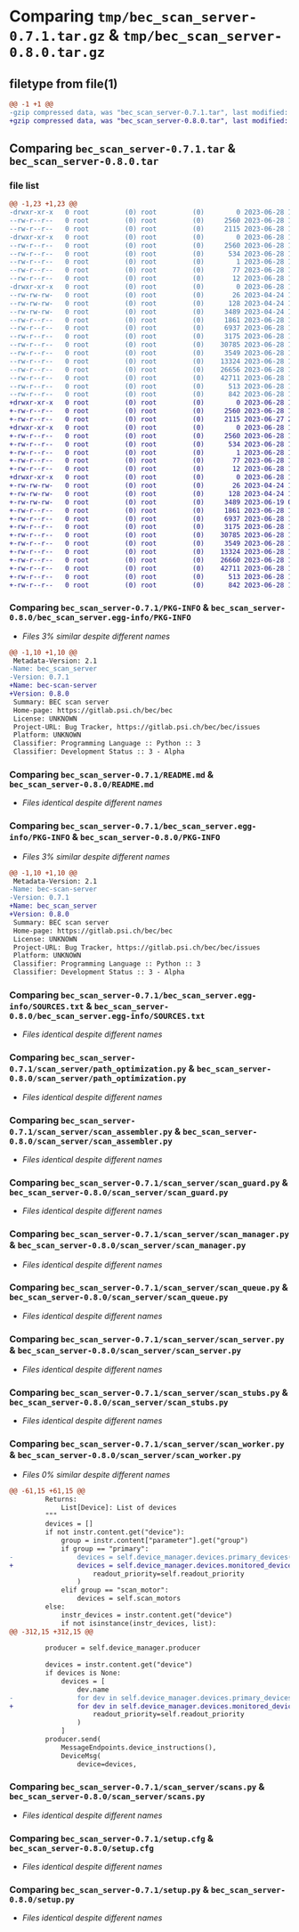 # Comparing `tmp/bec_scan_server-0.7.1.tar.gz` & `tmp/bec_scan_server-0.8.0.tar.gz`

## filetype from file(1)

```diff
@@ -1 +1 @@
-gzip compressed data, was "bec_scan_server-0.7.1.tar", last modified: Wed Jun 28 14:36:04 2023, max compression
+gzip compressed data, was "bec_scan_server-0.8.0.tar", last modified: Wed Jun 28 15:24:02 2023, max compression
```

## Comparing `bec_scan_server-0.7.1.tar` & `bec_scan_server-0.8.0.tar`

### file list

```diff
@@ -1,23 +1,23 @@
-drwxr-xr-x   0 root         (0) root         (0)        0 2023-06-28 14:36:04.322695 bec_scan_server-0.7.1/
--rw-r--r--   0 root         (0) root         (0)     2560 2023-06-28 14:36:04.322695 bec_scan_server-0.7.1/PKG-INFO
--rw-r--r--   0 root         (0) root         (0)     2115 2023-06-28 14:35:35.000000 bec_scan_server-0.7.1/README.md
-drwxr-xr-x   0 root         (0) root         (0)        0 2023-06-28 14:36:04.322695 bec_scan_server-0.7.1/bec_scan_server.egg-info/
--rw-r--r--   0 root         (0) root         (0)     2560 2023-06-28 14:36:04.000000 bec_scan_server-0.7.1/bec_scan_server.egg-info/PKG-INFO
--rw-r--r--   0 root         (0) root         (0)      534 2023-06-28 14:36:04.000000 bec_scan_server-0.7.1/bec_scan_server.egg-info/SOURCES.txt
--rw-r--r--   0 root         (0) root         (0)        1 2023-06-28 14:36:04.000000 bec_scan_server-0.7.1/bec_scan_server.egg-info/dependency_links.txt
--rw-r--r--   0 root         (0) root         (0)       77 2023-06-28 14:36:04.000000 bec_scan_server-0.7.1/bec_scan_server.egg-info/requires.txt
--rw-r--r--   0 root         (0) root         (0)       12 2023-06-28 14:36:04.000000 bec_scan_server-0.7.1/bec_scan_server.egg-info/top_level.txt
-drwxr-xr-x   0 root         (0) root         (0)        0 2023-06-28 14:36:04.321695 bec_scan_server-0.7.1/scan_server/
--rw-rw-rw-   0 root         (0) root         (0)       26 2023-04-24 15:23:42.000000 bec_scan_server-0.7.1/scan_server/__init__.py
--rw-rw-rw-   0 root         (0) root         (0)      128 2023-04-24 15:23:42.000000 bec_scan_server-0.7.1/scan_server/errors.py
--rw-rw-rw-   0 root         (0) root         (0)     3489 2023-04-24 15:23:42.000000 bec_scan_server-0.7.1/scan_server/path_optimization.py
--rw-r--r--   0 root         (0) root         (0)     1861 2023-06-28 14:35:35.000000 bec_scan_server-0.7.1/scan_server/scan_assembler.py
--rw-r--r--   0 root         (0) root         (0)     6937 2023-06-28 14:35:35.000000 bec_scan_server-0.7.1/scan_server/scan_guard.py
--rw-r--r--   0 root         (0) root         (0)     3175 2023-06-28 14:35:35.000000 bec_scan_server-0.7.1/scan_server/scan_manager.py
--rw-r--r--   0 root         (0) root         (0)    30785 2023-06-28 14:35:35.000000 bec_scan_server-0.7.1/scan_server/scan_queue.py
--rw-r--r--   0 root         (0) root         (0)     3549 2023-06-28 14:35:35.000000 bec_scan_server-0.7.1/scan_server/scan_server.py
--rw-r--r--   0 root         (0) root         (0)    13324 2023-06-28 14:35:35.000000 bec_scan_server-0.7.1/scan_server/scan_stubs.py
--rw-r--r--   0 root         (0) root         (0)    26656 2023-06-28 14:35:35.000000 bec_scan_server-0.7.1/scan_server/scan_worker.py
--rw-r--r--   0 root         (0) root         (0)    42711 2023-06-28 14:35:35.000000 bec_scan_server-0.7.1/scan_server/scans.py
--rw-r--r--   0 root         (0) root         (0)      513 2023-06-28 14:36:04.323695 bec_scan_server-0.7.1/setup.cfg
--rw-r--r--   0 root         (0) root         (0)      842 2023-06-28 14:35:35.000000 bec_scan_server-0.7.1/setup.py
+drwxr-xr-x   0 root         (0) root         (0)        0 2023-06-28 15:24:02.404761 bec_scan_server-0.8.0/
+-rw-r--r--   0 root         (0) root         (0)     2560 2023-06-28 15:24:02.404761 bec_scan_server-0.8.0/PKG-INFO
+-rw-r--r--   0 root         (0) root         (0)     2115 2023-06-27 20:50:04.000000 bec_scan_server-0.8.0/README.md
+drwxr-xr-x   0 root         (0) root         (0)        0 2023-06-28 15:24:02.404761 bec_scan_server-0.8.0/bec_scan_server.egg-info/
+-rw-r--r--   0 root         (0) root         (0)     2560 2023-06-28 15:24:02.000000 bec_scan_server-0.8.0/bec_scan_server.egg-info/PKG-INFO
+-rw-r--r--   0 root         (0) root         (0)      534 2023-06-28 15:24:02.000000 bec_scan_server-0.8.0/bec_scan_server.egg-info/SOURCES.txt
+-rw-r--r--   0 root         (0) root         (0)        1 2023-06-28 15:24:02.000000 bec_scan_server-0.8.0/bec_scan_server.egg-info/dependency_links.txt
+-rw-r--r--   0 root         (0) root         (0)       77 2023-06-28 15:24:02.000000 bec_scan_server-0.8.0/bec_scan_server.egg-info/requires.txt
+-rw-r--r--   0 root         (0) root         (0)       12 2023-06-28 15:24:02.000000 bec_scan_server-0.8.0/bec_scan_server.egg-info/top_level.txt
+drwxr-xr-x   0 root         (0) root         (0)        0 2023-06-28 15:24:02.403761 bec_scan_server-0.8.0/scan_server/
+-rw-rw-rw-   0 root         (0) root         (0)       26 2023-04-24 15:23:42.000000 bec_scan_server-0.8.0/scan_server/__init__.py
+-rw-rw-rw-   0 root         (0) root         (0)      128 2023-04-24 15:23:42.000000 bec_scan_server-0.8.0/scan_server/errors.py
+-rw-rw-rw-   0 root         (0) root         (0)     3489 2023-06-19 08:14:59.000000 bec_scan_server-0.8.0/scan_server/path_optimization.py
+-rw-r--r--   0 root         (0) root         (0)     1861 2023-06-28 10:41:58.000000 bec_scan_server-0.8.0/scan_server/scan_assembler.py
+-rw-r--r--   0 root         (0) root         (0)     6937 2023-06-28 10:41:58.000000 bec_scan_server-0.8.0/scan_server/scan_guard.py
+-rw-r--r--   0 root         (0) root         (0)     3175 2023-06-28 10:41:58.000000 bec_scan_server-0.8.0/scan_server/scan_manager.py
+-rw-r--r--   0 root         (0) root         (0)    30785 2023-06-28 10:41:58.000000 bec_scan_server-0.8.0/scan_server/scan_queue.py
+-rw-r--r--   0 root         (0) root         (0)     3549 2023-06-28 10:41:58.000000 bec_scan_server-0.8.0/scan_server/scan_server.py
+-rw-r--r--   0 root         (0) root         (0)    13324 2023-06-28 10:41:58.000000 bec_scan_server-0.8.0/scan_server/scan_stubs.py
+-rw-r--r--   0 root         (0) root         (0)    26660 2023-06-28 15:23:35.000000 bec_scan_server-0.8.0/scan_server/scan_worker.py
+-rw-r--r--   0 root         (0) root         (0)    42711 2023-06-28 10:41:58.000000 bec_scan_server-0.8.0/scan_server/scans.py
+-rw-r--r--   0 root         (0) root         (0)      513 2023-06-28 15:24:02.405761 bec_scan_server-0.8.0/setup.cfg
+-rw-r--r--   0 root         (0) root         (0)      842 2023-06-28 14:27:03.000000 bec_scan_server-0.8.0/setup.py
```

### Comparing `bec_scan_server-0.7.1/PKG-INFO` & `bec_scan_server-0.8.0/bec_scan_server.egg-info/PKG-INFO`

 * *Files 3% similar despite different names*

```diff
@@ -1,10 +1,10 @@
 Metadata-Version: 2.1
-Name: bec_scan_server
-Version: 0.7.1
+Name: bec-scan-server
+Version: 0.8.0
 Summary: BEC scan server
 Home-page: https://gitlab.psi.ch/bec/bec
 License: UNKNOWN
 Project-URL: Bug Tracker, https://gitlab.psi.ch/bec/bec/issues
 Platform: UNKNOWN
 Classifier: Programming Language :: Python :: 3
 Classifier: Development Status :: 3 - Alpha
```

### Comparing `bec_scan_server-0.7.1/README.md` & `bec_scan_server-0.8.0/README.md`

 * *Files identical despite different names*

### Comparing `bec_scan_server-0.7.1/bec_scan_server.egg-info/PKG-INFO` & `bec_scan_server-0.8.0/PKG-INFO`

 * *Files 3% similar despite different names*

```diff
@@ -1,10 +1,10 @@
 Metadata-Version: 2.1
-Name: bec-scan-server
-Version: 0.7.1
+Name: bec_scan_server
+Version: 0.8.0
 Summary: BEC scan server
 Home-page: https://gitlab.psi.ch/bec/bec
 License: UNKNOWN
 Project-URL: Bug Tracker, https://gitlab.psi.ch/bec/bec/issues
 Platform: UNKNOWN
 Classifier: Programming Language :: Python :: 3
 Classifier: Development Status :: 3 - Alpha
```

### Comparing `bec_scan_server-0.7.1/bec_scan_server.egg-info/SOURCES.txt` & `bec_scan_server-0.8.0/bec_scan_server.egg-info/SOURCES.txt`

 * *Files identical despite different names*

### Comparing `bec_scan_server-0.7.1/scan_server/path_optimization.py` & `bec_scan_server-0.8.0/scan_server/path_optimization.py`

 * *Files identical despite different names*

### Comparing `bec_scan_server-0.7.1/scan_server/scan_assembler.py` & `bec_scan_server-0.8.0/scan_server/scan_assembler.py`

 * *Files identical despite different names*

### Comparing `bec_scan_server-0.7.1/scan_server/scan_guard.py` & `bec_scan_server-0.8.0/scan_server/scan_guard.py`

 * *Files identical despite different names*

### Comparing `bec_scan_server-0.7.1/scan_server/scan_manager.py` & `bec_scan_server-0.8.0/scan_server/scan_manager.py`

 * *Files identical despite different names*

### Comparing `bec_scan_server-0.7.1/scan_server/scan_queue.py` & `bec_scan_server-0.8.0/scan_server/scan_queue.py`

 * *Files identical despite different names*

### Comparing `bec_scan_server-0.7.1/scan_server/scan_server.py` & `bec_scan_server-0.8.0/scan_server/scan_server.py`

 * *Files identical despite different names*

### Comparing `bec_scan_server-0.7.1/scan_server/scan_stubs.py` & `bec_scan_server-0.8.0/scan_server/scan_stubs.py`

 * *Files identical despite different names*

### Comparing `bec_scan_server-0.7.1/scan_server/scan_worker.py` & `bec_scan_server-0.8.0/scan_server/scan_worker.py`

 * *Files 0% similar despite different names*

```diff
@@ -61,15 +61,15 @@
         Returns:
             List[Device]: List of devices
         """
         devices = []
         if not instr.content.get("device"):
             group = instr.content["parameter"].get("group")
             if group == "primary":
-                devices = self.device_manager.devices.primary_devices(
+                devices = self.device_manager.devices.monitored_devices(
                     readout_priority=self.readout_priority
                 )
             elif group == "scan_motor":
                 devices = self.scan_motors
         else:
             instr_devices = instr.content.get("device")
             if not isinstance(instr_devices, list):
@@ -312,15 +312,15 @@
 
         producer = self.device_manager.producer
 
         devices = instr.content.get("device")
         if devices is None:
             devices = [
                 dev.name
-                for dev in self.device_manager.devices.primary_devices(
+                for dev in self.device_manager.devices.monitored_devices(
                     readout_priority=self.readout_priority
                 )
             ]
         producer.send(
             MessageEndpoints.device_instructions(),
             DeviceMsg(
                 device=devices,
```

### Comparing `bec_scan_server-0.7.1/scan_server/scans.py` & `bec_scan_server-0.8.0/scan_server/scans.py`

 * *Files identical despite different names*

### Comparing `bec_scan_server-0.7.1/setup.cfg` & `bec_scan_server-0.8.0/setup.cfg`

 * *Files identical despite different names*

### Comparing `bec_scan_server-0.7.1/setup.py` & `bec_scan_server-0.8.0/setup.py`

 * *Files identical despite different names*

